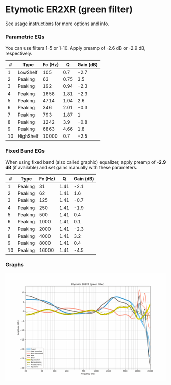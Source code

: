 # Etymotic ER2XR (green filter)
See [usage instructions](https://github.com/jaakkopasanen/AutoEq#usage) for more options and info.

### Parametric EQs
You can use filters 1-5 or 1-10. Apply preamp of -2.6 dB or -2.9 dB, respectively.

|   # | Type      |   Fc (Hz) |    Q |   Gain (dB) |
|-----|-----------|-----------|------|-------------|
|   1 | LowShelf  |       105 | 0.7  |        -2.7 |
|   2 | Peaking   |        63 | 0.75 |         3.5 |
|   3 | Peaking   |       192 | 0.94 |        -2.3 |
|   4 | Peaking   |      1658 | 1.81 |        -2.3 |
|   5 | Peaking   |      4714 | 1.04 |         2.6 |
|   6 | Peaking   |       346 | 2.01 |        -0.3 |
|   7 | Peaking   |       793 | 1.87 |         1   |
|   8 | Peaking   |      1242 | 3.9  |        -0.8 |
|   9 | Peaking   |      6863 | 4.66 |         1.8 |
|  10 | HighShelf |     10000 | 0.7  |        -2.5 |

### Fixed Band EQs
When using fixed band (also called graphic) equalizer, apply preamp of **-2.9 dB** (if available) and set gains manually with these parameters.

|   # | Type    |   Fc (Hz) |    Q |   Gain (dB) |
|-----|---------|-----------|------|-------------|
|   1 | Peaking |        31 | 1.41 |        -2.1 |
|   2 | Peaking |        62 | 1.41 |         1.6 |
|   3 | Peaking |       125 | 1.41 |        -0.7 |
|   4 | Peaking |       250 | 1.41 |        -1.9 |
|   5 | Peaking |       500 | 1.41 |         0.4 |
|   6 | Peaking |      1000 | 1.41 |         0.1 |
|   7 | Peaking |      2000 | 1.41 |        -2.3 |
|   8 | Peaking |      4000 | 1.41 |         3.2 |
|   9 | Peaking |      8000 | 1.41 |         0.4 |
|  10 | Peaking |     16000 | 1.41 |        -4.5 |

### Graphs
![](./Etymotic%20ER2XR%20(green%20filter).png)
